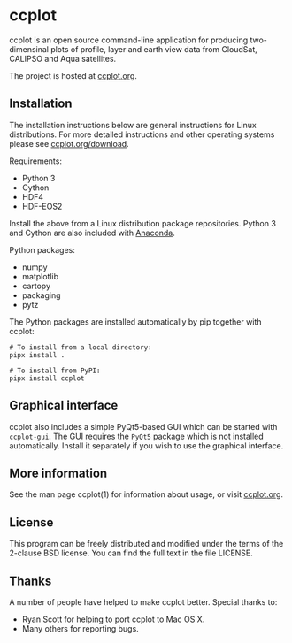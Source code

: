 ccplot
======

ccplot is an open source command-line application for producing two-dimensinal
plots of profile, layer and earth view data from CloudSat, CALIPSO and Aqua
satellites.

The project is hosted at [ccplot.org](https://ccplot.org).

Installation
------------

The installation instructions below are general instructions for Linux
distributions. For more detailed instructions and other operating systems
please see [ccplot.org/download](https://ccplot.org/download).

Requirements:

* Python 3
* Cython
* HDF4
* HDF-EOS2

Install the above from a Linux distribution package repositories. Python 3
and Cython are also included with [Anaconda](https://anaconda.org).

Python packages:

* numpy
* matplotlib
* cartopy
* packaging
* pytz

The Python packages are installed automatically by pip together with ccplot:

    # To install from a local directory:
    pipx install .

    # To install from PyPI:
    pipx install ccplot

Graphical interface
-------------------

ccplot also includes a simple PyQt5-based GUI which can be started with
``ccplot-gui``.  The GUI requires the `PyQt5` package which is not
installed automatically.  Install it separately if you wish to use the
graphical interface.

More information
----------------

See the man page ccplot(1) for information about usage, or visit
[ccplot.org](https://ccplot.org).

License
-------

This program can be freely distributed and modified under the terms
of the 2-clause BSD license. You can find the full text in the file LICENSE.

Thanks
------

A number of people have helped to make ccplot better. Special thanks to:

  * Ryan Scott for helping to port ccplot to Mac OS X.
  * Many others for reporting bugs.
